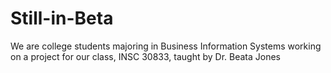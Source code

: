 # Still-in-Beta
We are college students majoring in Business Information Systems working on a project for our class, INSC 30833, taught by Dr. Beata Jones
